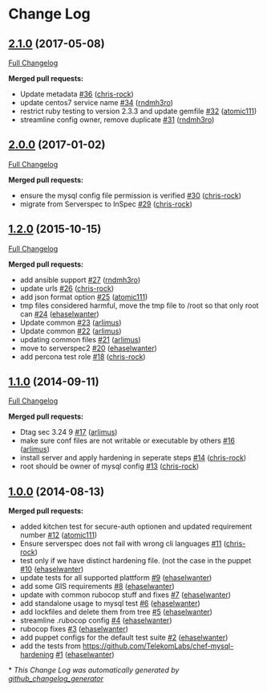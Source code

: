 # Change Log

## [2.1.0](https://github.com/dev-sec/mysql-baseline/tree/2.1.0) (2017-05-08)
[Full Changelog](https://github.com/dev-sec/mysql-baseline/compare/2.0.0...2.1.0)

**Merged pull requests:**

- Update metadata [\#36](https://github.com/dev-sec/mysql-baseline/pull/36) ([chris-rock](https://github.com/chris-rock))
- update centos7 service name [\#34](https://github.com/dev-sec/mysql-baseline/pull/34) ([rndmh3ro](https://github.com/rndmh3ro))
- restrict ruby testing to version 2.3.3 and update gemfile [\#32](https://github.com/dev-sec/mysql-baseline/pull/32) ([atomic111](https://github.com/atomic111))
- streamline config owner, remove duplicate [\#31](https://github.com/dev-sec/mysql-baseline/pull/31) ([rndmh3ro](https://github.com/rndmh3ro))

## [2.0.0](https://github.com/dev-sec/mysql-baseline/tree/2.0.0) (2017-01-02)
[Full Changelog](https://github.com/dev-sec/mysql-baseline/compare/1.2.0...2.0.0)

**Merged pull requests:**

- ensure the mysql config file permission is verified [\#30](https://github.com/dev-sec/mysql-baseline/pull/30) ([chris-rock](https://github.com/chris-rock))
- migrate from Serverspec to InSpec [\#29](https://github.com/dev-sec/mysql-baseline/pull/29) ([chris-rock](https://github.com/chris-rock))

## [1.2.0](https://github.com/dev-sec/mysql-baseline/tree/1.2.0) (2015-10-15)
[Full Changelog](https://github.com/dev-sec/mysql-baseline/compare/1.1.0...1.2.0)

**Merged pull requests:**

- add ansible support [\#27](https://github.com/dev-sec/mysql-baseline/pull/27) ([rndmh3ro](https://github.com/rndmh3ro))
- update urls [\#26](https://github.com/dev-sec/mysql-baseline/pull/26) ([chris-rock](https://github.com/chris-rock))
- add json format option [\#25](https://github.com/dev-sec/mysql-baseline/pull/25) ([atomic111](https://github.com/atomic111))
- tmp files considered harmful, move the tmp file to /root so that only root can [\#24](https://github.com/dev-sec/mysql-baseline/pull/24) ([ehaselwanter](https://github.com/ehaselwanter))
- Update common [\#23](https://github.com/dev-sec/mysql-baseline/pull/23) ([arlimus](https://github.com/arlimus))
- Update common [\#22](https://github.com/dev-sec/mysql-baseline/pull/22) ([arlimus](https://github.com/arlimus))
- updating common files [\#21](https://github.com/dev-sec/mysql-baseline/pull/21) ([arlimus](https://github.com/arlimus))
- move to serverspec2 [\#20](https://github.com/dev-sec/mysql-baseline/pull/20) ([ehaselwanter](https://github.com/ehaselwanter))
- add percona test role [\#18](https://github.com/dev-sec/mysql-baseline/pull/18) ([chris-rock](https://github.com/chris-rock))

## [1.1.0](https://github.com/dev-sec/mysql-baseline/tree/1.1.0) (2014-09-11)
[Full Changelog](https://github.com/dev-sec/mysql-baseline/compare/1.0.0...1.1.0)

**Merged pull requests:**

- Dtag sec 3.24 9 [\#17](https://github.com/dev-sec/mysql-baseline/pull/17) ([arlimus](https://github.com/arlimus))
- make sure conf files are not writable or executable by others [\#16](https://github.com/dev-sec/mysql-baseline/pull/16) ([arlimus](https://github.com/arlimus))
- install server and apply hardening in seperate steps [\#14](https://github.com/dev-sec/mysql-baseline/pull/14) ([chris-rock](https://github.com/chris-rock))
- root should be owner of mysql config [\#13](https://github.com/dev-sec/mysql-baseline/pull/13) ([chris-rock](https://github.com/chris-rock))

## [1.0.0](https://github.com/dev-sec/mysql-baseline/tree/1.0.0) (2014-08-13)
**Merged pull requests:**

- added kitchen test for secure-auth optionen and updated requirement number [\#12](https://github.com/dev-sec/mysql-baseline/pull/12) ([atomic111](https://github.com/atomic111))
- Ensure serverspec does not fail with wrong cli languages [\#11](https://github.com/dev-sec/mysql-baseline/pull/11) ([chris-rock](https://github.com/chris-rock))
- test only if we have distinct hardening file. \(not the case in the puppet [\#10](https://github.com/dev-sec/mysql-baseline/pull/10) ([ehaselwanter](https://github.com/ehaselwanter))
- update tests for all supported plattform [\#9](https://github.com/dev-sec/mysql-baseline/pull/9) ([ehaselwanter](https://github.com/ehaselwanter))
- add some GIS requirements [\#8](https://github.com/dev-sec/mysql-baseline/pull/8) ([ehaselwanter](https://github.com/ehaselwanter))
- update with common rubocop stuff and fixes [\#7](https://github.com/dev-sec/mysql-baseline/pull/7) ([ehaselwanter](https://github.com/ehaselwanter))
- add standalone usage to mysql test [\#6](https://github.com/dev-sec/mysql-baseline/pull/6) ([ehaselwanter](https://github.com/ehaselwanter))
- add lockfiles and delete them from tree [\#5](https://github.com/dev-sec/mysql-baseline/pull/5) ([ehaselwanter](https://github.com/ehaselwanter))
- streamline .rubocop config [\#4](https://github.com/dev-sec/mysql-baseline/pull/4) ([ehaselwanter](https://github.com/ehaselwanter))
- rubocop fixes [\#3](https://github.com/dev-sec/mysql-baseline/pull/3) ([ehaselwanter](https://github.com/ehaselwanter))
- add puppet configs for the default test suite [\#2](https://github.com/dev-sec/mysql-baseline/pull/2) ([ehaselwanter](https://github.com/ehaselwanter))
- add the tests from https://github.com/TelekomLabs/chef-mysql-hardening [\#1](https://github.com/dev-sec/mysql-baseline/pull/1) ([ehaselwanter](https://github.com/ehaselwanter))



\* *This Change Log was automatically generated by [github_changelog_generator](https://github.com/skywinder/Github-Changelog-Generator)*
